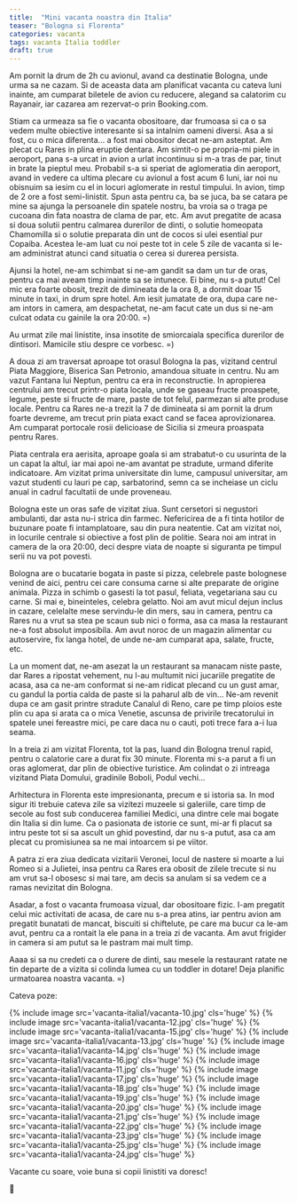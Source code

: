 ```yaml
---
title:  "Mini vacanta noastra din Italia"
teaser: "Bologna si Florenta"
categories: vacanta
tags: vacanta Italia toddler
draft: true
---
```

Am pornit la drum de 2h cu avionul, avand ca destinatie Bologna, unde urma sa ne cazam. Si de aceasta data am planificat vacanta cu cateva luni inainte, am cumparat biletele de avion cu reducere, alegand sa calatorim cu Rayanair, iar cazarea am rezervat-o prin Booking.com.

Stiam ca urmeaza sa fie o vacanta obositoare, dar frumoasa si ca o sa vedem multe obiective interesante si sa intalnim oameni diversi. Asa a si fost, cu o mica diferenta... a fost mai obositor decat ne-am asteptat. Am plecat cu Rares in plina eruptie dentara. Am simtit-o pe propria-mi piele in aeroport, pana s-a urcat in avion a urlat incontinuu si m-a tras de par, tinut in brate la pieptul meu. Probabil s-a si speriat de aglomeratia din aeroport, avand in vedere ca ultima plecare cu avionul a fost acum 6 luni, iar noi nu obisnuim sa iesim cu el in locuri aglomerate in restul timpului. In avion, timp de 2 ore a fost semi-linistit. Spun asta pentru ca, ba se juca, ba se catara pe mine sa ajunga la persoanele din spatele nostru, ba vroia sa o traga pe cucoana din fata noastra de clama de par, etc. Am avut pregatite de acasa si doua solutii pentru calmarea durerilor de dinti, o solutie homeopata Chamomilla si o solutie preparata din unt de cocos si ulei esential pur Copaiba. Acestea le-am luat cu noi peste tot in cele 5 zile de vacanta si le-am administrat atunci cand situatia o cerea si durerea persista.

Ajunsi la hotel, ne-am schimbat si ne-am gandit sa dam un tur de oras, pentru ca mai aveam timp inainte sa se intunece. Ei bine, nu s-a putut! Cel mic era foarte obosit, trezit de dimineata de la ora 8, a dormit doar 15 minute in taxi, in drum spre hotel. Am iesit jumatate de ora, dupa care ne-am intors in camera, am despachetat, ne-am facut cate un dus si ne-am culcat odata cu gainile la ora 20:00. =)

Au urmat zile mai linistite, insa insotite de smiorcaiala specifica durerilor de dintisori. Mamicile stiu despre ce vorbesc. =)

A doua zi am traversat aproape tot orasul Bologna la pas, vizitand centrul Piata Maggiore, Biserica San Petronio, amandoua situate in centru. Nu am vazut Fantana lui Neptun, pentru ca era in reconstructie. In apropierea centrului am trecut printr-o piata locala, unde se gaseau fructe proaspete, legume, peste si fructe de mare, paste de tot felul, parmezan si alte produse locale.
Pentru ca Rares ne-a trezit la 7 de dimineata si am pornit la drum foarte devreme, am trecut prin piata exact cand se facea aprovizionarea.
Am cumparat portocale rosii delicioase de Sicilia si zmeura proaspata pentru Rares.

Piata centrala era aerisita, aproape goala si am strabatut-o cu usurinta de la un capat la altul, iar mai apoi ne-am avantat pe stradute, urmand diferite indicatoare.
Am vizitat prima universitate din lume, campusul universitar, am vazut studenti cu lauri pe cap, sarbatorind, semn ca se incheiase un ciclu anual in cadrul facultatii de unde proveneau.

Bologna este un oras safe de vizitat ziua. Sunt cersetori si negustori ambulanti, dar asta nu-i strica din farmec. Nefericirea de a fi tinta hotilor de buzunare poate fi intamplatoare, sau din pura neatentie. Cat am vizitat noi, in locurile centrale si obiective a fost plin de politie.
Seara noi am intrat in camera de la ora 20:00, deci despre viata de noapte si siguranta pe timpul serii nu va pot povesti.

Bologna are o bucatarie bogata in paste si pizza, celebrele paste bolognese venind de aici, pentru cei care consuma carne si alte preparate de origine animala. Pizza in schimb o gasesti la tot pasul, feliata, vegetariana sau cu carne. Si mai e, bineinteles, celebra gelatto.
Noi am avut micul dejun inclus in cazare, celelalte mese servindu-le din mers, sau in camera, pentru ca Rares nu a vrut sa stea pe scaun sub nici o forma, asa ca masa la restaurant ne-a fost absolut imposibila.
Am avut noroc de un magazin alimentar cu autoservire, fix langa hotel, de unde ne-am cumparat apa, salate, fructe, etc.

La un moment dat, ne-am asezat la un restaurant sa manacam niste paste, dar Rares a ripostat vehement, nu l-au multumit nici jucariile pregatite de acasa, asa ca ne-am conformat si ne-am ridicat plecand cu un gust amar, cu gandul la portia calda de paste si la paharul alb de vin... Ne-am revenit dupa ce am gasit printre stradute Canalul di Reno, care pe timp ploios este plin cu apa si arata ca o mica Venetie, ascunsa de privirile trecatorului in spatele unei fereastre mici, pe care daca nu o cauti, poti trece fara a-i lua seama.

In a treia zi am vizitat Florenta, tot la pas, luand din Bologna trenul rapid, pentru o calatorie care a durat fix 30 minute.
Florenta mi s-a parut a fi un oras aglomerat, dar plin de obiective turistice. Am colindat o zi intreaga vizitand Piata Domului, gradinile Boboli, Podul vechi...

Arhitectura in Florenta este impresionanta, precum e si istoria sa. In mod sigur iti trebuie cateva zile sa vizitezi muzeele si galeriile, care timp de secole au fost sub conducerea familiei Medici, una dintre cele mai bogate din Italia si din lume. Ca o pasionata de istorie ce sunt, mi-ar fi placut sa intru peste tot si sa ascult un ghid povestind, dar nu s-a putut, asa ca am plecat cu promisiunea sa ne mai intoarcem si pe viitor.

A patra zi era ziua dedicata vizitarii Veronei, locul de nastere si moarte a lui Romeo si a Julietei, insa pentru ca Rares era obosit de zilele trecute si nu am vrut sa-l obosesc si mai tare, am decis sa anulam si sa vedem ce a ramas nevizitat din Bologna.

Asadar, a fost o vacanta frumoasa vizual, dar obositoare fizic. I-am pregatit celui mic activitati de acasa, de care nu s-a prea atins, iar pentru avion am pregatit bunatati de mancat, biscuiti si chiftelute, pe care ma bucur ca le-am avut, pentru ca a rontait la ele pana in a treia zi de vacanta. Am avut frigider in camera si am putut sa le pastram mai mult timp.

Aaaa si sa nu credeti ca o durere de dinti, sau mesele la restaurant ratate ne tin departe de a vizita si colinda lumea cu un toddler in dotare! Deja planific urmatoarea noastra vacanta. =)

Cateva poze:

{% include image src='vacanta-italia1/vacanta-10.jpg' cls='huge' %}
{% include image src='vacanta-italia1/vacanta-12.jpg' cls='huge' %}
{% include image src='vacanta-italia1/vacanta-15.jpg' cls='huge' %}
{% include image src='vacanta-italia1/vacanta-13.jpg' cls='huge' %}
{% include image src='vacanta-italia1/vacanta-14.jpg' cls='huge' %}
{% include image src='vacanta-italia1/vacanta-16.jpg' cls='huge' %}
{% include image src='vacanta-italia1/vacanta-11.jpg' cls='huge' %}
{% include image src='vacanta-italia1/vacanta-17.jpg' cls='huge' %}
{% include image src='vacanta-italia1/vacanta-18.jpg' cls='huge' %}
{% include image src='vacanta-italia1/vacanta-19.jpg' cls='huge' %}
{% include image src='vacanta-italia1/vacanta-20.jpg' cls='huge' %}
{% include image src='vacanta-italia1/vacanta-21.jpg' cls='huge' %}
{% include image src='vacanta-italia1/vacanta-22.jpg' cls='huge' %}
{% include image src='vacanta-italia1/vacanta-23.jpg' cls='huge' %}
{% include image src='vacanta-italia1/vacanta-25.jpg' cls='huge' %}
{% include image src='vacanta-italia1/vacanta-24.jpg' cls='huge' %}

Vacante cu soare, voie buna si copii linistiti va doresc!

:sunflower:
